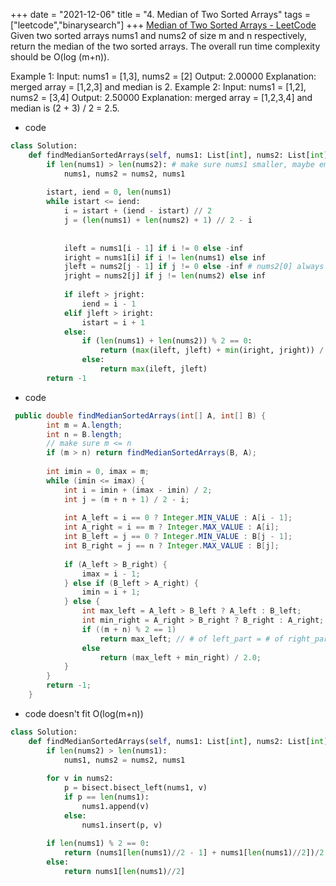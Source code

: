 +++ 
date = "2021-12-06"
title = "4. Median of Two Sorted Arrays"
tags = ["leetcode","binarysearch"]
+++
[Median of Two Sorted Arrays - LeetCode](https://leetcode.com/problems/median-of-two-sorted-arrays/)
Given two sorted arrays nums1 and nums2 of size m and n respectively, return the median of the two sorted arrays.
The overall run time complexity should be O(log (m+n)).
 
Example 1:
Input: nums1 = [1,3], nums2 = [2] Output: 2.00000 Explanation: merged array = [1,2,3] and median is 2. 
Example 2:
Input: nums1 = [1,2], nums2 = [3,4] Output: 2.50000 Explanation: merged array = [1,2,3,4] and median is (2 + 3) / 2 = 2.5.

- code
```py
class Solution:
    def findMedianSortedArrays(self, nums1: List[int], nums2: List[int]) -> float:
        if len(nums1) > len(nums2): # make sure nums1 smaller, maybe empty. 
            nums1, nums2 = nums2, nums1
            
        istart, iend = 0, len(nums1)
        while istart <= iend:
            i = istart + (iend - istart) // 2
            j = (len(nums1) + len(nums2) + 1) // 2 - i
            
            
            ileft = nums1[i - 1] if i != 0 else -inf
            iright = nums1[i] if i != len(nums1) else inf
            jleft = nums2[j - 1] if j != 0 else -inf # nums2[0] always valid, can't be empty as reversed at first
            jright = nums2[j] if j != len(nums2) else inf
            
            if ileft > jright:
                iend = i - 1
            elif jleft > iright:
                istart = i + 1
            else:
                if (len(nums1) + len(nums2)) % 2 == 0:
                    return (max(ileft, jleft) + min(iright, jright)) / 2
                else:
                    return max(ileft, jleft)
        return -1
```
- code
```java
 public double findMedianSortedArrays(int[] A, int[] B) {
        int m = A.length;
        int n = B.length;
        // make sure m <= n
        if (m > n) return findMedianSortedArrays(B, A);
        
        int imin = 0, imax = m;
        while (imin <= imax) {
            int i = imin + (imax - imin) / 2;
            int j = (m + n + 1) / 2 - i;
            
            int A_left = i == 0 ? Integer.MIN_VALUE : A[i - 1];
            int A_right = i == m ? Integer.MAX_VALUE : A[i];
            int B_left = j == 0 ? Integer.MIN_VALUE : B[j - 1];
            int B_right = j == n ? Integer.MAX_VALUE : B[j];
            
            if (A_left > B_right) {
                imax = i - 1;
            } else if (B_left > A_right) {
                imin = i + 1;
            } else {
                int max_left = A_left > B_left ? A_left : B_left;
                int min_right = A_right > B_right ? B_right : A_right;
                if ((m + n) % 2 == 1) 
                    return max_left; // # of left_part = # of right_part + 1;
                else 
                    return (max_left + min_right) / 2.0;
            }
        }
        return -1;
    }
```
- code  doesn't fit O(log(m+n))
```py
class Solution:
    def findMedianSortedArrays(self, nums1: List[int], nums2: List[int]) -> float:
        if len(nums2) > len(nums1):
            nums1, nums2 = nums2, nums1
        
        for v in nums2:
            p = bisect.bisect_left(nums1, v)
            if p == len(nums1):
                nums1.append(v)
            else:
                nums1.insert(p, v)
                
        if len(nums1) % 2 == 0:
            return (nums1[len(nums1)//2 - 1] + nums1[len(nums1)//2])/2
        else:
            return nums1[len(nums1)//2]
```
